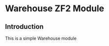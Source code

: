 Warehouse ZF2 Module
=======================

Introduction
------------
This is a simple Warehouse module
